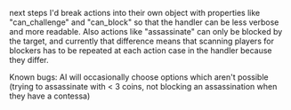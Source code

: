 next steps I'd break actions into their own object with properties like "can_challenge" and "can_block" so that the handler can be less verbose and more readable. Also actions like "assassinate" can only be blocked by the target, and currently that difference means that scanning players for blockers has to be repeated at each action case in the handler because they differ.

Known bugs: AI will occasionally choose options which aren't possible (trying to assassinate with < 3 coins, not blocking an assassination when they have a contessa)
